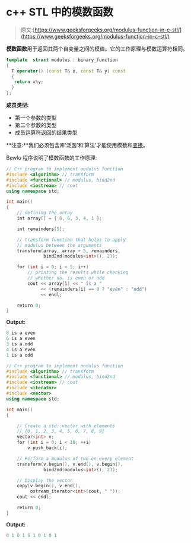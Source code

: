 # c++ STL 中的模数函数

> 原文:[https://www.geeksforgeeks.org/modulus-function-in-c-stl/](https://www.geeksforgeeks.org/modulus-function-in-c-stl/)

**模数函数**用于返回其两个自变量之间的模值。它的工作原理与模数运算符相同。

```cpp
template  struct modulus : binary_function  
{
  T operator() (const T& x, const T& y) const 
  {
   return x%y;
  }
};

```

**成员类型:**

*   第一个参数的类型
*   第二个参数的类型
*   成员运算符返回的结果类型

**注意:**我们必须包含库‘泛函’和‘算法’才能使用模数和[变换](https://www.geeksforgeeks.org/transform-c-stl-perform-operation-elements/)。

Bewlo 程序说明了模数函数的工作原理:

```cpp
// C++ program to implement modulus function
#include <algorithm> // transform
#include <functional> // modulus, bind2nd
#include <iostream> // cout
using namespace std;

int main()
{
    // defining the array
    int array[] = { 8, 6, 3, 4, 1 };

    int remainders[5];

    // transform function that helps to apply
    // modulus between the arguments
    transform(array, array + 5, remainders,
              bind2nd(modulus<int>(), 2));

    for (int i = 0; i < 5; i++)
        // printing the results while checking
        // whether no. is even or odd
        cout << array[i] << " is a "
             << (remainders[i] == 0 ? "even" : "odd")
             << endl;

    return 0;
}
```

**Output:**

```cpp
8 is a even
6 is a even
3 is a odd
4 is a even
1 is a odd

```

```cpp
// C++ program to implement modulus function
#include <algorithm> // transform
#include <functional> // modulus, bind2nd
#include <iostream> // cout
#include <iterator>
#include <vector>
using namespace std;

int main()
{

    // Create a std::vector with elements
    // {0, 1, 2, 3, 4, 5, 6, 7, 8, 9}
    vector<int> v;
    for (int i = 0; i < 10; ++i)
        v.push_back(i);

    // Perform a modulus of two on every element
    transform(v.begin(), v.end(), v.begin(),
              bind2nd(modulus<int>(), 2));

    // Display the vector
    copy(v.begin(), v.end(),
         ostream_iterator<int>(cout, " "));
    cout << endl;

    return 0;
}
```

**Output:**

```cpp
0 1 0 1 0 1 0 1 0 1

```